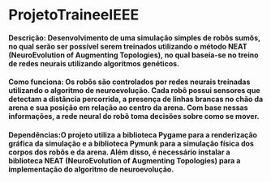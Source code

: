 # __ProjetoTraineeIEEE__
 #### **Descrição**: Desenvolvimento de uma simulação simples de robôs sumôs, no qual serão ser possível serem treinados utilizando o método NEAT (NeuroEvolution of Augmenting Topologies), no qual baseia-se no treino de redes neurais utilizando algoritmos genéticos.

#### **Como funciona**: Os robôs são controlados por redes neurais treinadas utilizando o algoritmo de neuroevolução. Cada robô possui sensores que detectam a distância percorrida, a presença de linhas brancas no chão da arena e sua posição em relação ao centro da arena. Com base nessas informações, a rede neural do robô toma decisões sobre como se mover.

#### **Dependências**:O projeto utiliza a biblioteca Pygame para a renderização gráfica da simulação e a biblioteca Pymunk para a simulação física dos corpos dos robôs e da arena. Além disso, é necessário instalar a biblioteca NEAT (NeuroEvolution of Augmenting Topologies) para a implementação do algoritmo de neuroevolução.